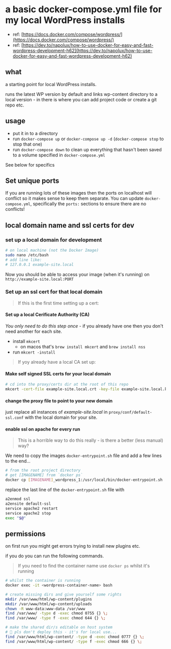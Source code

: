 # a basic docker-compose.yml file for my local WordPress installs

- ref: [https://docs.docker.com/compose/wordpress/](https://docs.docker.com/compose/wordpress/)
- ref: [https://dev.to/napolux/how-to-use-docker-for-easy-and-fast-wordpress-development-h62](https://dev.to/napolux/how-to-use-docker-for-easy-and-fast-wordpress-development-h62)

## what

a starting point for local WordPress installs.

runs the latest WP version by default and links wp-content directory to a local version - in there is where you can add project code or create a git repo etc.

## usage

- put it in to a directory
- run `docker-compose up` or `docker-compose up -d` (`docker-compose stop` to stop that one)
- run `docker-compose down` to clean up everything that hasn't been saved to a volume specified in `docker-compose.yml`

See below for specifics

## Set unique ports

If you are running lots of these images then the ports on localhost will conflict so it makes sense to keep them separate. You can update `docker-compose.yml`, specifically the `ports:` sections to ensure there are no conflicts!

## local domain name and ssl certs for dev

### set up a local domain for development

``` bash
# on local machine (not the Docker Image)
sudo nano /etc/bash
# add line like:
# 127.0.0.1 example-site.local
```

Now you should be able to access your image (when it's running) on `http://example-site.local:PORT`

### Set up an ssl cert for that local domain

> If this is the first time setting up a cert:

#### Set up a local Cerificate Authority (CA)

_You only need to do this step once_ - if you already have one then you don't need another for each site.

- install `mkcert`
  - on macos that's `brew install mkcert` and `brew install nss`
- run `mkcert -install`

> If yoy already have a local CA set up:

#### Make self signed SSL certs for your local domain

``` bash
# cd into the proxy/certs dir at the root of this repo
mkcert -cert-file example-site.local.crt -key-file example-site.local.key example-site.local
```

#### change the proxy file to point to your new domain

just replace all instances of _example-site.local_ in `proxy/conf/default-ssl.conf` with the local domain for your site.

#### enable ssl on apache for every run

> This is a horrible way to do this really - is there a better (less manual) way?

We need to copy the images `docker-entrypoint.sh` file and add a few lines to the end...

``` bash
# from the root project directory
# get [IMAGENAME] from `docker ps`
docker cp [IMAGENAME]_wordpress_1:/usr/local/bin/docker-entrypoint.sh .
```

replace the last line of the `docker-entrypoint.sh` file with

``` sh
a2enmod ssl
a2ensite default-ssl
service apache2 restart
service apache2 stop
exec "$@"
```

## permissions

on first run you might get errors trying to install new plugins etc.

if you do you can run the following commands.

> If you need to find the container name use `docker ps` whilst it's running

``` bash
# whilst the container is running
docker exec -it <wordpress-container-name> bash

# create missing dirs and give yourself some rights
mkdir /var/www/html/wp-content/plugins
mkdir /var/www/html/wp-content/uploads
chown -R www-data:www-data /var/www
find /var/www/ -type d -exec chmod 0755 {} \;
find /var/www/ -type f -exec chmod 644 {} \;

# make the shared dir/s editable on host system
# 🤡 pls don't deploy this - it's for local use...
find /var/www/html/wp-content/ -type d -exec chmod 0777 {} \;
find /var/www/html/wp-content/ -type f -exec chmod 666 {} \;
```
